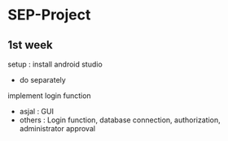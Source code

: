 # SEP-Project

## 1st week

setup : install android studio
 - do separately

implement login function
 - asjal : GUI
 - others : Login function, database connection, authorization, administrator approval
